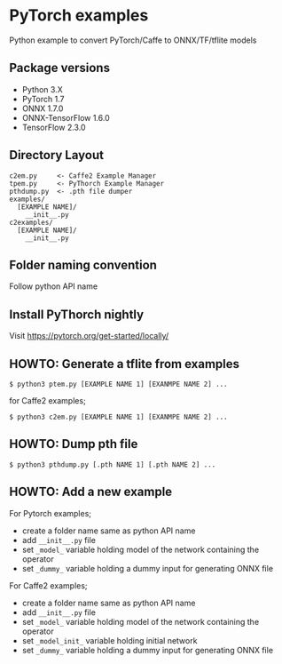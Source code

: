 # PyTorch examples

Python example to convert PyTorch/Caffe to ONNX/TF/tflite models

## Package versions

- Python 3.X
- PyTorch 1.7
- ONNX 1.7.0
- ONNX-TensorFlow 1.6.0
- TensorFlow 2.3.0

## Directory Layout

```
c2em.py     <- Caffe2 Example Manager
tpem.py     <- PyThorch Example Manager
pthdump.py  <- .pth file dumper
examples/
  [EXAMPLE NAME]/
    __init__.py
c2examples/
  [EXAMPLE NAME]/
    __init__.py
```

## Folder naming convention

Follow python API name

## Install PyThorch nightly

Visit https://pytorch.org/get-started/locally/

## HOWTO: Generate a tflite from examples

```
$ python3 ptem.py [EXAMPLE NAME 1] [EXANMPE NAME 2] ...
```

for Caffe2 examples;
```
$ python3 c2em.py [EXAMPLE NAME 1] [EXANMPE NAME 2] ...
```


## HOWTO: Dump pth file

```
$ python3 pthdump.py [.pth NAME 1] [.pth NAME 2] ...
```

## HOWTO: Add a new example

For Pytorch examples;
- create a folder name same as python API name
- add `__init__.py` file
- set `_model_` variable holding model of the network containing the operator
- set `_dummy_` variable holding a dummy input for generating ONNX file

For Caffe2 examples;
- create a folder name same as python API name
- add `__init__.py` file
- set `_model_` variable holding model of the network containing the operator
- set `_model_init_` variable holding initial network
- set `_dummy_` variable holding a dummy input for generating ONNX file
